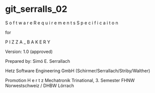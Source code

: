 git_serralls_02
===============

S o f t w a r e   R e q u i r e m e n t s   S p e c i f i c a i t o n

for


P I Z Z A _ B A K E R Y


Version: 1.0 (approved)


Prepared by:
Simó E. Serrallach

Hetz Software Engineering GmbH
(Schirmer/Serrallach/Striby/Walther)



Promotion  H e r t z
Mechatronik Trinational, 3. Semester
FHNW Norwestschweiz / DHBW Lörrach
